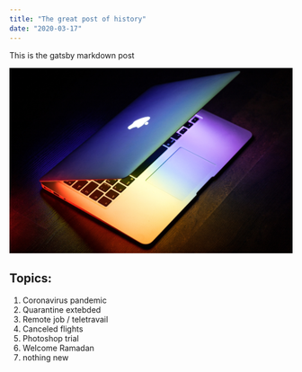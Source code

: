 ```yaml
---
title: "The great post of history"
date: "2020-03-17"
---
```


This is the gatsby markdown post

![Laptop](./laptop2.jpg)

## Topics:


1. Coronavirus pandemic
2. Quarantine extebded
3. Remote job / teletravail
4. Canceled flights
5. Photoshop trial
6. Welcome Ramadan
7. nothing new

